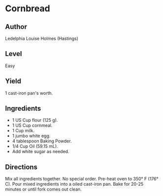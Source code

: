 # Cornbread

## Author
Ledelphia Louise Holmes (Hastings)

## Level
Easy

## Yield
1 cast-iron pan's worth.

## Ingredients
* 1 US Cup flour (125 g).
* 1 US Cup cornmeal.
* 1 Cup milk.
* 1 jumbo white egg.
* 4 tablespoon Baking Powder.
* 1/4 Cup Oil (59.15 mL).
* Add white sugar as needed.

## Directions

Mix all ingredients together.  No special order.  Pre-heat oven to 350° F (176° C). Pour mixed ingredients into a oiled cast-iron pan.  Bake for 20-25 minutes or until fork comes out clean.
